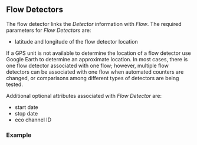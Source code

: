 ## Flow Detectors

The flow detector links the _Detector_ information with _Flow_. The required parameters for _Flow Detectors_ are:

* latitude and longitude of the flow detector location

If a GPS unit is not available to determine the location of a flow detector use Google Earth to determine an approximate location. In most cases, there is one flow detector associated with one flow; however, multiple flow detectors can be associated with one flow when automated counters are changed, or comparisons among different types of detectors are being tested.

Additional optional attributes associated with _Flow Detector_ are:

* start date
* stop date
* eco channel ID

### Example
